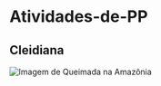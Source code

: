 # Atividades-de-PP

## Cleidiana 

![Imagem de Queimada na Amazônia](https://s.yimg.com/uu/api/res/1.2/n.1MMmZaWPj2gHzSzw3k2Q--~B/aD0zMDcwO3c9NTQ2NDtzbT0xO2FwcGlkPXl0YWNoeW9u/https://media.zenfs.com/pt/folhapress_805/e52b9be130c4c75fd687331f3d394ba3)
